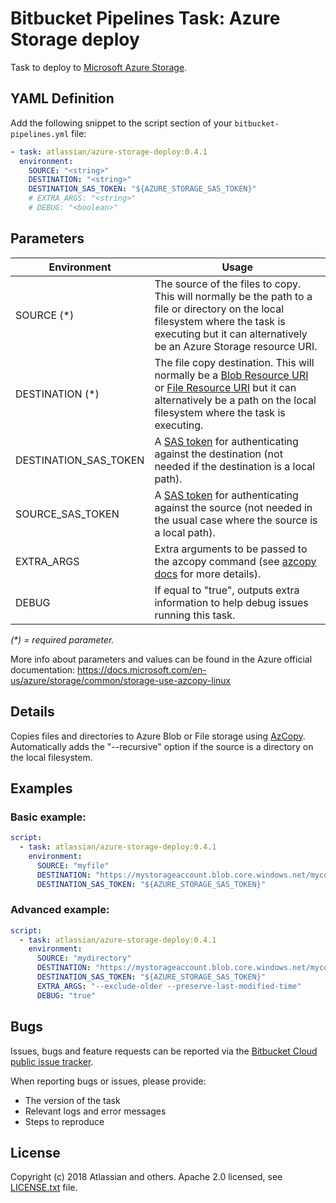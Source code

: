 # Bitbucket Pipelines Task: Azure Storage deploy

Task to deploy to [Microsoft Azure Storage](https://azure.microsoft.com/services/storage/).

## YAML Definition

Add the following snippet to the script section of your `bitbucket-pipelines.yml` file:

```yaml
- task: atlassian/azure-storage-deploy:0.4.1
  environment:
    SOURCE: "<string>"
    DESTINATION: "<string>"
    DESTINATION_SAS_TOKEN: "${AZURE_STORAGE_SAS_TOKEN}"
    # EXTRA_ARGS: "<string>"
    # DEBUG: "<boolean>"
```

## Parameters

| Environment                   | Usage                                                |
| ----------------------------- | ---------------------------------------------------- |
| SOURCE (*)                    |  The source of the files to copy. This will normally be the path to a file or directory on the local filesystem where the task is executing but it can alternatively be an Azure Storage resource URI. |
| DESTINATION (*)               |  The file copy destination. This will normally be a [Blob Resource URI](https://docs.microsoft.com/en-us/rest/api/storageservices/naming-and-referencing-containers--blobs--and-metadata#resource-uri-syntax) or [File Resource URI](https://docs.microsoft.com/en-us/rest/api/storageservices/naming-and-referencing-shares--directories--files--and-metadata#resource-uri-syntax) but it can alternatively be a path on the local filesystem where the task is executing. |
| DESTINATION_SAS_TOKEN         |  A [SAS token](https://docs.microsoft.com/en-us/azure/storage/common/storage-dotnet-shared-access-signature-part-1) for authenticating against the destination (not needed if the destination is a local path). |
| SOURCE_SAS_TOKEN              |  A [SAS token](https://docs.microsoft.com/en-us/azure/storage/common/storage-dotnet-shared-access-signature-part-1) for authenticating against the source (not needed in the usual case where the source is a local path). |
| EXTRA_ARGS                    |  Extra arguments to be passed to the azcopy command (see [azcopy docs](https://docs.microsoft.com/en-us/azure/storage/common/storage-use-azcopy-linux) for more details). |
| DEBUG                         |  If equal to "true", outputs extra information to help debug issues running this task. |

_(*) = required parameter._

More info about parameters and values can be found in the Azure official documentation: https://docs.microsoft.com/en-us/azure/storage/common/storage-use-azcopy-linux

## Details

Copies files and directories to Azure Blob or File storage
using [AzCopy](https://docs.microsoft.com/en-us/azure/storage/common/storage-use-azcopy-linux).
Automatically adds the "--recursive" option if the source is a directory on the local filesystem.

## Examples

### Basic example:

```yaml
script:
  - task: atlassian/azure-storage-deploy:0.4.1
    environment:
      SOURCE: "myfile"
      DESTINATION: "https://mystorageaccount.blob.core.windows.net/mycontainer/myfile"
      DESTINATION_SAS_TOKEN: "${AZURE_STORAGE_SAS_TOKEN}"
```

### Advanced example: 
    
```yaml
script:
  - task: atlassian/azure-storage-deploy:0.4.1
    environment:
      SOURCE: "mydirectory"
      DESTINATION: "https://mystorageaccount.blob.core.windows.net/mycontainer/mydirectory"
      DESTINATION_SAS_TOKEN: "${AZURE_STORAGE_SAS_TOKEN}"
      EXTRA_ARGS: "--exclude-older --preserve-last-modified-time"
      DEBUG: "true"
```

## Bugs
Issues, bugs and feature requests can be reported via the [Bitbucket Cloud public issue tracker][sitemaster].

When reporting bugs or issues, please provide:

* The version of the task
* Relevant logs and error messages
* Steps to reproduce

## License
Copyright (c) 2018 Atlassian and others.
Apache 2.0 licensed, see [LICENSE.txt](LICENSE.txt) file.

[sitemaster]: https://bitbucket.org/site/master
